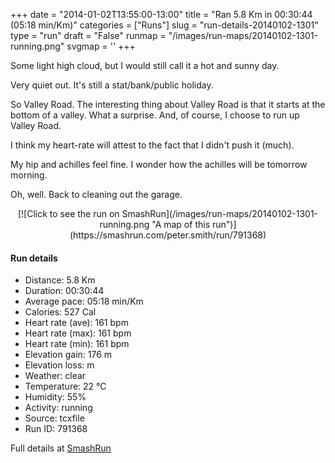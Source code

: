+++
date = "2014-01-02T13:55:00-13:00"
title = "Ran 5.8 Km in 00:30:44 (05:18 min/Km)"
categories = ["Runs"]
slug = "run-details-20140102-1301"
type = "run"
draft = "False"
runmap = "/images/run-maps/20140102-1301-running.png"
svgmap = '<polyline points="65 5, 66 0, 57 1, 48 6, 44 10, 31 52, 28 56, 28 60, 22 77, 47 83, 52 85, 54 93, 58 96, 72 100, 75 100, 72 95, 73 87, 72 85, 74 74, 77 70, 77 58, 72 53, 69 45, 75 35, 76 33, 76 28, 71 23, 71 16, 66 14, 67 8, 71 2, 68 0, 67 1">'
+++

Some light high cloud, but I would still call it a hot and sunny day. 

Very quiet out. It's still a stat/bank/public holiday. 

So Valley Road. The interesting thing about Valley Road is that it starts at the bottom of a valley. What a surprise. And, of course, I choose to run up Valley Road. 

I think my heart-rate will attest to the fact that I didn't push it (much). 

My hip and achilles feel fine. I wonder how the achilles will be tomorrow morning. 

Oh, well. Back to cleaning out the garage. 

 

<!--more-->

<center>
[![Click to see the run on SmashRun](/images/run-maps/20140102-1301-running.png "A map of this run")](https://smashrun.com/peter.smith/run/791368)
</center>

#### Run details

* Distance: 5.8 Km
* Duration: 00:30:44
* Average pace: 05:18 min/Km
* Calories: 527 Cal
* Heart rate (ave): 161 bpm
* Heart rate (max): 161 bpm
* Heart rate (min): 161 bpm
* Elevation gain: 176 m
* Elevation loss:  m
* Weather: clear
* Temperature: 22 &deg;C
* Humidity: 55%
* Activity: running
* Source: tcxfile
* Run ID: 791368

Full details at [SmashRun](https://smashrun.com/peter.smith/run/791368)